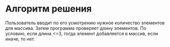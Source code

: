 # Алгоритм решения

Пользователь вводит по его усмотрению нужное количество элементов для массива. Затем программа проверяет длину элементов. По условию, если длина <=3, тогда элемент добавляется в массив, если иначе, то нет.

